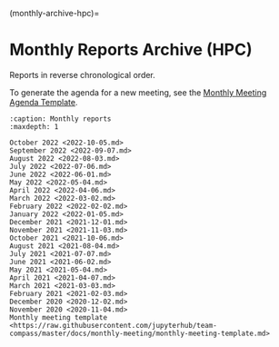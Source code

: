 (monthly-archive-hpc)=

# Monthly Reports Archive (HPC)

Reports in reverse chronological order.

To generate the agenda for a new meeting, see the [Monthly Meeting Agenda Template](https://raw.githubusercontent.com/jupyterhub/team-compass/master/docs/monthly-meeting/monthly-meeting-template.md).

```{toctree}
:caption: Monthly reports
:maxdepth: 1

October 2022 <2022-10-05.md>
September 2022 <2022-09-07.md>
August 2022 <2022-08-03.md>
July 2022 <2022-07-06.md>
June 2022 <2022-06-01.md>
May 2022 <2022-05-04.md>
April 2022 <2022-04-06.md>
March 2022 <2022-03-02.md>
February 2022 <2022-02-02.md>
January 2022 <2022-01-05.md>
December 2021 <2021-12-01.md>
November 2021 <2021-11-03.md>
October 2021 <2021-10-06.md>
August 2021 <2021-08-04.md>
July 2021 <2021-07-07.md>
June 2021 <2021-06-02.md>
May 2021 <2021-05-04.md>
April 2021 <2021-04-07.md>
March 2021 <2021-03-03.md>
February 2021 <2021-02-03.md>
December 2020 <2020-12-02.md>
November 2020 <2020-11-04.md>
Monthly meeting template <https://raw.githubusercontent.com/jupyterhub/team-compass/master/docs/monthly-meeting/monthly-meeting-template.md>
```
